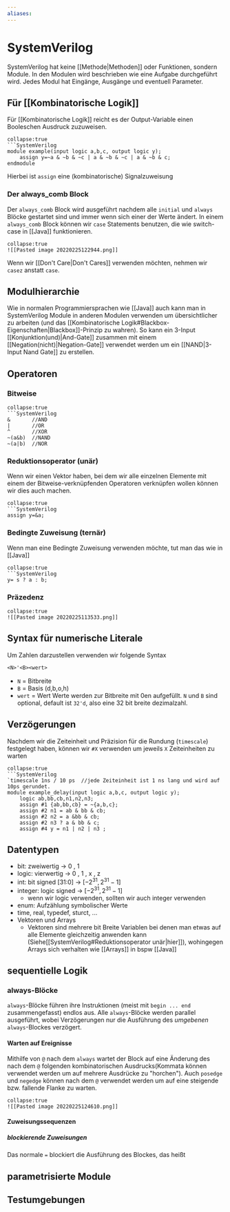 ```yaml
---
aliases: 
---
```

# SystemVerilog
SystemVerilog hat keine [[Methode|Methoden]] oder Funktionen, sondern Module. In den Modulen wird beschrieben wie eine Aufgabe durchgeführt wird. Jedes Modul hat Eingänge, Ausgänge und eventuell Parameter.
## Für [[Kombinatorische Logik]]
Für [[Kombinatorische Logik]] reicht es der Output-Variable einen Booleschen Ausdruck zuzuweisen.
```ad-example 
collapse:true
```SystemVerilog
module example(input logic a,b,c, output logic y);
	assign y=~a & ~b & ~c | a & ~b & ~c | a & ~b & c;
endmodule
```
Hierbei ist `assign` eine (kombinatorische) Signalzuweisung
### Der always_comb Block
Der `always_comb` Block wird ausgeführt nachdem alle `initial` und  `always` Blöcke gestartet sind und immer wenn sich einer der Werte ändert.
In einem `always_comb` Block können wir  `case` Statements benutzen, die wie switch-case in [[Java]] funktionieren.
```ad-example
collapse:true
![[Pasted image 20220225122944.png]]
```
Wenn wir [[Don't Care|Don't Cares]] verwenden möchten, nehmen wir `casez` anstatt `case`.
## Modulhierarchie
Wie in normalen Programmiersprachen wie [[Java]] auch kann man in SystemVerilog Module in anderen Modulen verwenden um übersichtlicher zu arbeiten (und das [[Kombinatorische Logik#Blackbox-Eigenschaften|Blackbox]]-Prinzip zu wahren). So kann ein 3-Input [[Konjunktion(und)|And-Gate]] zusammen mit einem [[Negation(nicht)|Negation-Gate]] verwendet werden um ein [[NAND|3-Input Nand Gate]] zu erstellen.
## Operatoren
### Bitweise
```ad-note
collapse:true
```SystemVerilog
&		//AND
|       //OR
^		//XOR
~(a&b)	//NAND
~(a|b)	//NOR
```
### Reduktionsoperator (unär)
Wenn wir einen Vektor haben, bei dem wir alle einzelnen Elemente mit einem der Bitweise-verknüpfenden Operatoren verknüpfen wollen können wir dies auch machen.
```ad-example
collapse:true
```SystemVerilog
assign y=&a;
```
### Bedingte Zuweisung (ternär)
Wenn man eine Bedingte Zuweisung verwenden möchte, tut man das wie in [[Java]]
```ad-example
collapse:true
```SystemVerilog
y= s ? a : b;
```
### Präzedenz
```ad-note
collapse:true
![[Pasted image 20220225113533.png]]
```
## Syntax für numerische Literale
Um Zahlen darzustellen verwenden wir folgende Syntax
```SystemVerilog
<N>'<B><wert>
```
- `N` =  Bitbreite
- `B` = Basis (d,b,o,h)
- `wert` = Wert
Werte werden zur Bitbreite mit 0en aufgefüllt.
`N` und `B` sind optional, default ist `32'd`, also eine 32 bit breite dezimalzahl.
## Verzögerungen
Nachdem wir die Zeiteinheit und Präzision für die Rundung (`timescale`) festgelegt haben, können wir `#X` verwenden um jeweils `X` Zeiteinheiten zu warten
```ad-example
collapse:true
```SystemVerilog
`timescale 1ns / 10 ps	//jede Zeiteinheit ist 1 ns lang und wird auf 10ps gerundet.
module example_delay(input logic a,b,c, output logic y);
	logic ab,bb,cb,n1,n2,n3;
	assign #1 {ab,bb,cb} = ~{a,b,c};
	assign #2 n1 = ab & bb & cb;
	assign #2 n2 = a &bb & cb;
	assign #2 n3 ? a & bb & c;
	assign #4 y = n1 | n2 | n3 ;
```
## Datentypen
- bit: zweiwertig -> 0 , 1
- logic: vierwertig -> 0 , 1 , x , z
- int: bit signed \[31:0] -> $[-2^{31},2^{31}-1]$
- integer: logic signed ->  $[-2^{31},2^{31}-1]$
	- wenn wir logic verwenden, sollten wir auch integer verwenden
- enum: Aufzählung symbolischer Werte
- time, real, typedef, sturct, ...
- Vektoren und Arrays
	- Vektoren sind mehrere bit Breite Variablen bei denen man etwas auf alle Elemente gleichzeitig anwenden kann (Siehe[[SystemVerilog#Reduktionsoperator unär|hier]]), wohingegen Arrays sich verhalten wie [[Arrays]] in bspw [[Java]]
## sequentielle Logik
### always-Blöcke
`always`-Blöcke führen ihre Instruktionen (meist mit `begin ... end` zusammengefasst) endlos aus. Alle `always`-Blöcke werden parallel ausgeführt, wobei Verzögerungen nur die Ausführung des *umgebenen* `always`-Blockes verzögert. 
#### Warten auf Ereignisse
Mithilfe von `@` nach dem `always` wartet der Block auf eine Änderung des nach dem `@` folgenden kombinatorischen Ausdrucks(Kommata können verwendet werden um auf mehrere Ausdrücke zu "horchen"). Auch `posedge` und  `negedge` können nach dem `@` verwendet werden um auf eine steigende bzw. fallende Flanke zu warten.
```ad-example
collapse:true
![[Pasted image 20220225124610.png]]
```
####  Zuweisungssequenzen
##### blockierende Zuweisungen
Das normale `=` blockiert die Ausführung des Blockes, das heißt 
## parametrisierte Module
## Testumgebungen